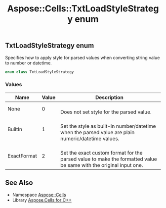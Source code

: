 ﻿---
title: Aspose::Cells::TxtLoadStyleStrategy enum
linktitle: TxtLoadStyleStrategy
second_title: Aspose.Cells for C++ API Reference
description: 'Aspose::Cells::TxtLoadStyleStrategy enum. Specifies how to apply style for parsed values when converting string value to number or datetime in C++.'
type: docs
weight: 26300
url: /cpp/aspose.cells/txtloadstylestrategy/
---
## TxtLoadStyleStrategy enum


Specifies how to apply style for parsed values when converting string value to number or datetime.

```cpp
enum class TxtLoadStyleStrategy
```

### Values

| Name | Value | Description |
| --- | --- | --- |
| None | 0 | <br>Does not set style for the parsed value. |
| BuiltIn | 1 | <br>Set the style as built-in number/datetime when the parsed value are plain numeric/datetime values. |
| ExactFormat | 2 | <br>Set the exact custom format for the parsed value to make the formatted value be same with the original input one. |

## See Also

* Namespace [Aspose::Cells](../)
* Library [Aspose.Cells for C++](../../)
